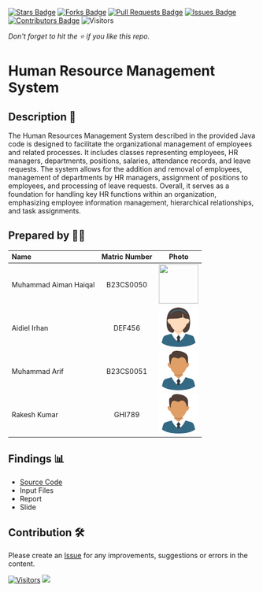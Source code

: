 [![Stars Badge](https://img.shields.io/github/stars/jjn7702/SECJ2154-OOP)](https://github.com/jjn7702/SECJ2154-OOP/Submission/Sample/stargazers)
[![Forks Badge](https://img.shields.io/github/forks/jjn7702/SECJ2154-OOP)](https://github.com/jjn7702/SECJ2154-OOP/Submission/Sample/network/members)
[![Pull Requests Badge](https://img.shields.io/github/issues-pr/jjn7702/SECJ2154-OOP)](https://github.com/jjn7702/SECJ2154-OOP/Submission/Sample/pulls)
[![Issues Badge](https://img.shields.io/github/issues/jjn7702/SECJ2154-OOP)](https://github.com/jjn7702/SECJ2154-OOP/Submission/Sample/issues)
[![Contributors Badge](https://img.shields.io/github/contributors/jjn7702/SECJ2154-OOP?color=2b9348)](https://github.com/jjn7702/SECJ2154-OOP/Submission/Sample/graphs/contributors)
![Visitors](https://api.visitorbadge.io/api/visitors?path=https%3A%2F%2Fgithub.com%2Fjjn7702%2FSECJ2154-OOP%2FSubmission%2FSample&labelColor=%23d9e3f0&countColor=%23697689&style=flat)

_Don't forget to hit the :star: if you like this repo._

# Human Resource Management System

## Description 📝

The Human Resources Management System described in the provided Java code is designed to facilitate the organizational management of employees and related processes. It includes classes representing employees, HR managers, departments, positions, salaries, attendance records, and leave requests. The system allows for the addition and removal of employees, management of departments by HR managers, assignment of positions to employees, and processing of leave requests. Overall, it serves as a foundation for handling key HR functions within an organization, emphasizing employee information management, hierarchical relationships, and task assignments.

## Prepared by 🧑‍💻

| Name             | Matric Number | Photo                                                         |
| :---------------- | :-------------: | :------------------------------------------------------------: |
| Muhammad Aiman Haiqal   | B23CS0050        | <a title="Aiman Haiqal Salehuddin"><img src="..\Submission\sec01_perdana\Group7\images\mnqarlz.jpg" width=80px, height=80px>     |
| Aidiel Irhan       | DEF456        | <a href="https://www.freepik.com/icon/graduated_4537051" title="Icon by Trazobanana"><img src="../sample/images/girl_4537097.png" width=80px, height=80px>         |
| Muhammad Arif       | B23CS0051        | <a href="https://www.freepik.com/icon/graduated_4537051" title="Icon by Trazobanana"><img src="../sample/images/boy_4537022.png" width=80px, height=80px>         |
| Rakesh Kumar       | GHI789        | <a href="https://www.freepik.com/icon/graduated_4537051" title="Icon by Trazobanana"><img src="../sample/images/boy_4537022.png" width=80px, height=80px>         |

## Findings 📊

- [Source Code](..\Submission\sec01_perdana\Group7\source-code)
- Input Files
- Report
- Slide

## Contribution 🛠️
Please create an [Issue](https://github.com/jjn7702/SECJ2154-OOP/issues) for any improvements, suggestions or errors in the content.

[![Visitors](https://api.visitorbadge.io/api/visitors?path=https%3A%2F%2Fgithub.com%2Fjjn7702&labelColor=%23697689&countColor=%23555555&style=plastic)](https://visitorbadge.io/status?path=https%3A%2F%2Fgithub.com%2Fjjn7702)
![](https://hit.yhype.me/github/profile?user_id=81284918)


